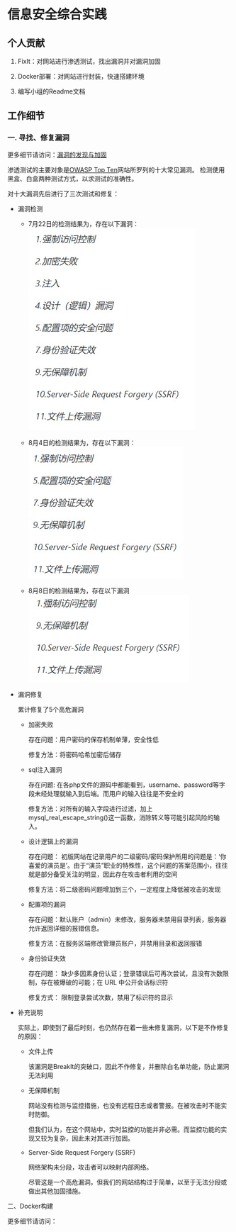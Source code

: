 # 信息安全综合实践

## 个人贡献

1. FixIt：对网站进行渗透测试，找出漏洞并对漏洞加固

2. Docker部署：对网站进行封装，快速搭建环境

3. 编写小组的Readme文档

## 工作细节

### 一. 寻找、修复漏洞

更多细节请访问：[漏洞的发现与加固](penetration%20test/README.md)

渗透测试的主要对象是[OWASP Top Ten](https://www.aliyundrive.com/s/28zb3HpY6TU)网站所罗列的十大常见漏洞。
检测使用黑盒、白盒两种测试方式，以求测试的准确性。

对十大漏洞先后进行了三次测试和修复：

 + 漏洞检测

    - 7月22日的检测结果为，存在以下漏洞：
      ![7.22](penetration%20test\img\7.22%E6%BC%8F%E6%B4%9E.jpg)

    - 8月4日的检测结果为，存在以下漏洞：
   ![8.4](penetration%20test\img\8.4%E6%BC%8F%E6%B4%9E.jpg)

    - 8月8日的检测结果为，存在以下漏洞
   ![8.8](penetration%20test\img\8.8%E6%BC%8F%E6%B4%9E.jpg)

 + 漏洞修复

   累计修复了5个高危漏洞

    - 加密失败

      存在问题：用户密码的保存机制单薄，安全性低

      修复方法：将密码哈希加密后储存
    
    - sql注入漏洞

      存在问题: 在各php文件的源码中都能看到，username、password等字段未经处理就输入到后端。而用户的输入往往是不安全的

      修复方法：对所有的输入字段进行过滤，加上mysql_real_escape_string()这一函数，消除转义等可能引起风险的输入。
    
    - 设计逻辑上的漏洞

      存在问题： 初版网站在记录用户的二级密码/密码保护所用的问题是：‘你喜爱的演员是’。由于“演员”职业的特殊性，这个问题的答案范围小，往往就是部分备受关注的明显，因此存在攻击者利用的空间

      修复方法：将二级密码问题增加到三个，一定程度上降低被攻击的发现

    - 配置项的漏洞

      存在问题：默认账户（admin）未修改，服务器未禁用目录列表，服务器允许返回详细的报错信息。

      修复方法：在服务区端修改管理员账户，并禁用目录和返回报错

    - 身份验证失效
      
      存在问题： 缺少多因素身份认证；登录错误后可再次尝试，且没有次数限制，存在被爆破的可能；在 URL 中公开会话标识符

      修复方式： 限制登录尝试次数，禁用了标识符的显示

 + 补充说明

    实际上，即使到了最后时刻，也仍然存在着一些未修复漏洞，以下是不作修复的原因：
    
    - 文件上传
    
      该漏洞是BreakIt的突破口，因此不作修复，并删除白名单功能，防止漏洞无法利用

    - 无保障机制
      
      网站没有检测与监控措施，也没有远程日志或者警报。在被攻击时不能实时防御。

      但我们认为，在这个网站中，实时监控的功能并非必需。而监控功能的实现又较为复杂，因此未对其进行加固。

    - Server-Side Request Forgery (SSRF)

      网络架构未分段，攻击者可以映射内部网络。

      尽管这是一个高危漏洞，但我们的网站结构过于简单，以至于无法分段或做出其他加固措施。


二、Docker构建

更多细节请访问：[]()